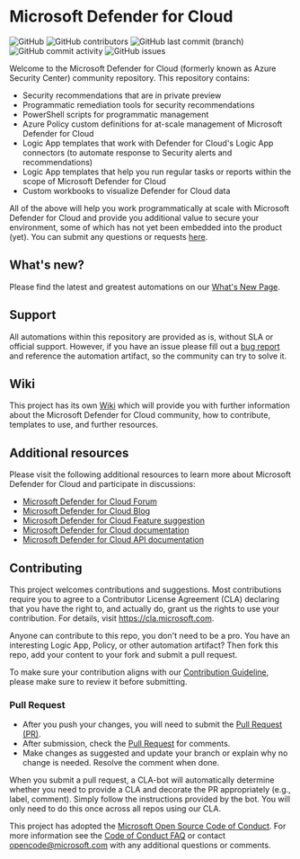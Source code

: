# Microsoft Defender for Cloud

![GitHub](https://img.shields.io/github/license/azure/Microsoft-Defender-for-Cloud?label=License&style=plastic)
![GitHub contributors](https://img.shields.io/github/contributors/azure/Microsoft-Defender-for-Cloud?label=Contributors&style=plastic)
![GitHub last commit (branch)](https://img.shields.io/github/last-commit/azure/Microsoft-Defender-for-Cloud/main?label=Last%20commit&style=plastic)
![GitHub commit activity](https://img.shields.io/github/commit-activity/m/azure/Microsoft-Defender-for-Cloud?label=Commit%20activity&style=plastic)
![GitHub issues](https://img.shields.io/github/issues/azure/Microsoft-Defender-for-Cloud?label=Issues&style=plastic)

Welcome to the Microsoft Defender for Cloud (formerly known as Azure Security Center) community repository. This repository contains:

- Security recommendations that are in private preview
- Programmatic remediation tools for security recommendations
- PowerShell scripts for programmatic management
- Azure Policy custom definitions for at-scale management of Microsoft Defender for Cloud
- Logic App templates that work with Defender for Cloud's Logic App connectors (to automate response to Security alerts and recommendations)
- Logic App templates that help you run regular tasks or reports within the scope of Microsoft Defender for Cloud
- Custom workbooks to visualize Defender for Cloud data

All of the above will help you work programmatically at scale with Microsoft Defender for Cloud and provide you additional value to secure your environment, some of which has not yet been embedded into the product (yet). You can submit any questions or requests [here](https://github.com/Azure/Microsoft-Defender-for-Cloud/issues).

## What's new?
Please find the latest and greatest automations on our [What's New Page](https://github.com/Azure/Microsoft-Defender-for-Cloud/wiki/What's-New).

## Support

All automations within this repository are provided as is, without SLA or official support. However, if you have an issue please fill out a [bug report](https://github.com/Azure/Microsoft-Defender-for-Cloud/issues/new?assignees=&labels=&template=bug_report.md&title=) and reference the automation artifact, so the community can try to solve it.

## Wiki

This project has its own [Wiki](https://github.com/Azure/Microsoft-Defender-for-Cloud/wiki) which will provide you with further information about the Microsoft Defender for Cloud community, how to contribute, templates to use, and further resources.

## Additional resources

Please visit the following additional resources to learn more about Microsoft Defender for Cloud and participate in discussions:

- [Microsoft Defender for Cloud Forum](https://techcommunity.microsoft.com/t5/microsoft-defender-for-cloud/bd-p/MicrosoftDefenderCloud)
- [Microsoft Defender for Cloud Blog](https://techcommunity.microsoft.com/t5/microsoft-defender-for-cloud/bg-p/MicrosoftDefenderCloudBlog)
- [Microsoft Defender for Cloud Feature suggestion](https://feedback.azure.com/d365community/forum/0f853254-0425-ec11-b6e6-000d3a4f07b8)
- [Microsoft Defender for Cloud documentation](https://docs.microsoft.com/en-us/azure/security-center/defender-for-cloud-introduction)
- [Microsoft Defender for Cloud API documentation](https://docs.microsoft.com/en-us/rest/api/securitycenter/)

## Contributing

This project welcomes contributions and suggestions.  Most contributions require you to agree to a Contributor License Agreement (CLA) declaring that you have the right to, and actually do, grant us the rights to use your contribution. For details, visit https://cla.microsoft.com.

Anyone can contribute to this repo, you don't need to be a pro. You have an interesting Logic App, Policy, or other automation artifact? Then fork this repo, add your content to your fork and submit a pull request.

To make sure your contribution aligns with our [Contribution Guideline](./Contributing.md), please make sure to review it before submitting.

### Pull Request

- After you push your changes, you will need to submit the [Pull Request (PR)](https://help.github.com/en/github/collaborating-with-issues-and-pull-requests/about-pull-requests).
- After submission, check the [Pull Request](https://github.com/Azure/Microsoft-Defender-for-Cloud/pulls) for comments.
- Make changes as suggested and update your branch or explain why no change is needed. Resolve the comment when done.

When you submit a pull request, a CLA-bot will automatically determine whether you need to provide a CLA and decorate the PR appropriately (e.g., label, comment). Simply follow the instructions provided by the bot. You will only need to do this once across all repos using our CLA.

This project has adopted the [Microsoft Open Source Code of Conduct](https://opensource.microsoft.com/codeofconduct/).
For more information see the [Code of Conduct FAQ](https://opensource.microsoft.com/codeofconduct/faq/) or contact [opencode@microsoft.com](mailto:opencode@microsoft.com) with any additional questions or comments.
